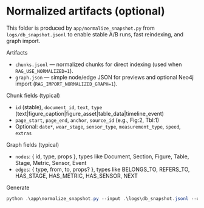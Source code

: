 # Normalized artifacts (optional)

This folder is produced by `app/normalize_snapshot.py` from `logs/db_snapshot.jsonl` to enable stable A/B runs, fast reindexing, and graph import.

Artifacts
- `chunks.jsonl` — normalized chunks for direct indexing (used when `RAG_USE_NORMALIZED=1`).
- `graph.json` — simple node/edge JSON for previews and optional Neo4j import (`RAG_IMPORT_NORMALIZED_GRAPH=1`).

Chunk fields (typical)
- `id` (stable), `document_id`, `text`, `type` (text|figure_caption|figure_asset|table_data|timeline_event)
- `page_start`, `page_end`, `anchor`, `source_id` (e.g., Fig:2, Tbl:1)
- Optional: `date*`, `wear_stage`, `sensor_type`, `measurement_type`, `speed`, `extras`

Graph fields (typical)
- `nodes`: { id, type, props }, types like Document, Section, Figure, Table, Stage, Metric, Sensor, Event
- `edges`: { type, from, to, props? }, types like BELONGS_TO, REFERS_TO, HAS_STAGE, HAS_METRIC, HAS_SENSOR, NEXT

Generate
```powershell
python .\app\normalize_snapshot.py --input .\logs\db_snapshot.jsonl --outdir .\logs\normalized
```
